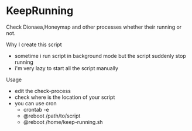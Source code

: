 KeepRunning
===========

Check Dionaea,Honeymap and other processes whether their running or not. 


Why I create this script

- sometime i run script in background mode but the script suddenly stop running
- i'm very lazy to start all the script manually


Usage 

- edit the check-process
- check where is the location of your script
- you can use cron 
  - crontab -e 
  - @reboot /path/to/script
  - @reboot /home/keep-running.sh




